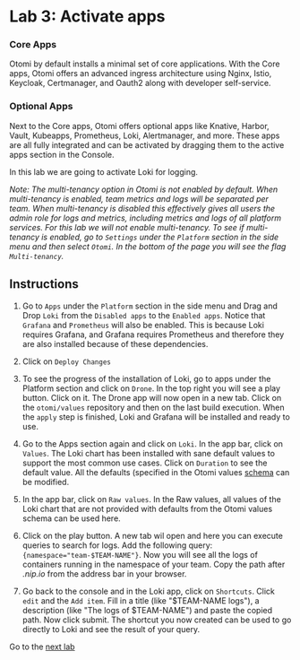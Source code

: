 # Lab 3: Activate apps

### Core Apps

Otomi by default installs a minimal set of core applications. With the Core apps, Otomi offers an advanced ingress architecture using Nginx, Istio, Keycloak, Certmanager, and Oauth2 along with developer self-service. 

### Optional Apps

Next to the Core apps, Otomi offers optional apps like Knative, Harbor, Vault, Kubeapps, Prometheus, Loki, Alertmanager, and more. These apps are all fully integrated and can be activated by dragging them to the active apps section in the Console.

In this lab we are going to activate Loki for logging. 

*Note: The multi-tenancy option in Otomi is not enabled by default. When multi-tenancy is enabled, team metrics and logs will be separated per team. When multi-tenancy is disabled this effectively gives all users the admin role for logs and metrics, including metrics and logs of all platform services. For this lab we will not enable multi-tenancy. To see if multi-tenancy is enabled, go to `Settings` under the `Platform` section in the side menu and then select `Otomi`. In the bottom of the page you will see the flag `Multi-tenancy`.*

## Instructions

1. Go to `Apps` under the `Platform` section in the side menu and Drag and Drop `Loki` from the `Disabled apps` to the `Enabled apps`. Notice that `Grafana` and `Prometheus` will also be enabled. This is because Loki requires Grafana, and Grafana requires Prometheus and therefore they are also installed because of these dependencies.

2. Click on `Deploy Changes`

3. To see the progress of the installation of Loki, go to apps under the Platform section and click on `Drone`. In the top right you will see a play button. Click on it. The Drone app will now open in a new tab. Click on the `otomi/values` repository and then on the last build execution. When the `apply` step is finished, Loki and Grafana will be installed and ready to use.

4. Go to the Apps section again and click on `Loki`. In the app bar, click on `Values`. The Loki chart has been installed with sane default values to support the most common use cases. Click on `Duration` to see the default value. All the defaults (specified in the Otomi values [schema](https://github.com/redkubes/otomi-core/blob/master/values-schema.yaml) can be modified.

5. In the app bar, click on `Raw values`. In the Raw values, all values of the Loki chart that are not provided with defaults from the Otomi values schema can be used here.

6. Click on the play button. A new tab wil open and here you can execute queries to search for logs. Add the following query: `{namespace="team-$TEAM-NAME"}`. Now you will see all the logs of containers running in the namespace of your team. Copy the path after *.nip.io* from the address bar in your browser.

7. Go back to the console and in the Loki app, click on `Shortcuts`. Click `edit` and the `Add item`. Fill in a title (like "$TEAM-NAME logs"), a description (like "The logs of $TEAM-NAME") and paste the copied path. Now click submit. The shortcut you now created can be used to go directly to Loki and see the result of your query.

Go to the [next lab](../04-knative/README.md)

